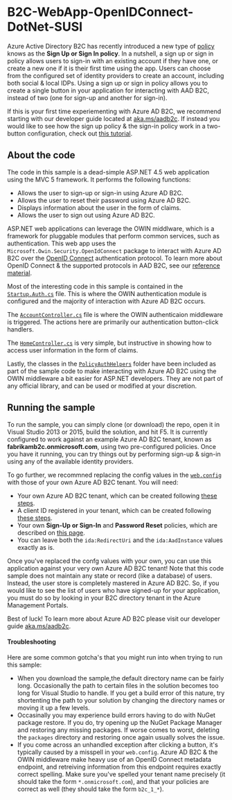 # B2C-WebApp-OpenIDConnect-DotNet-SUSI
Azure Active Directory B2C has recently introduced a new type of [policy](https://azure.microsoft.com/documentation/articles/active-directory-b2c-reference-policies/) knows as the **Sign Up or Sign In policy**.  In a nutshell, a sign up or sign in policy allows users to sign-in with an existing account if they have one, or create a new one if it is their first time using the app.  Users can choose from the configured set of identity providers to create an account, including both social & local IDPs.  Using a sign up or sign in policy allows you to create a single button in your application for interacting with AAD B2C, instead of two (one for sign-up and another for sign-in).

If this is your first time experiementing with Azure AD B2C, we recommend starting with our developer guide located at [aka.ms/aadb2c](http://aka.ms/aadb2c).  If instead you would like to see how the sign up policy & the sign-in policy work in a two-button configuration, check out [this tutorial](https://azure.microsoft.com/documentation/articles/active-directory-b2c-devquickstarts-web-dotnet/).

## About the code

The code in this sample is a dead-simple ASP.NET 4.5 web application using the MVC 5 framework.  It performs the following functions:

- Allows the user to sign-up or sign-in using Azure AD B2C.
- Allows the user to reset their password using Azure AD B2C.
- Displays information about the user in the form of claims.
- Allows the user to sign out using Azure AD B2C.

ASP.NET web applications can leverage the OWIN middlware, which is a framework for pluggable modules that perform common services, such as authentication.  This web app uses the `Microsoft.Owin.Security.OpenIdConnect` package to interact with Azure AD B2C over the [OpenID Connect](http://openid.net/connect/) authentication protocol.  To learn more about OpenID Connect & the supported protocols in AAD B2C, see our [reference material](https://azure.microsoft.com/documentation/articles/active-directory-b2c-reference-protocols/).

Most of the interesting code in this sample is contained in the [`Startup.Auth.cs`](https://github.com/AzureADQuickStarts/B2C-WebApp-OpenIDConnect-DotNet-SUSI/blob/master/WebApp-B2C-DotNet/App_Start/Startup.Auth.cs) file.  This is where the OWIN authentication module is configured and the majority of interaction with Azure AD B2C occurs.

The [`AccountController.cs`](https://github.com/AzureADQuickStarts/B2C-WebApp-OpenIDConnect-DotNet-SUSI/blob/master/WebApp-B2C-DotNet/Controllers/AccountController.cs) file is where the OWIN authenticaion middleware is triggered.  The actions here are primarily our authentication button-click handlers.

The [`HomeController.cs`](https://github.com/AzureADQuickStarts/B2C-WebApp-OpenIDConnect-DotNet-SUSI/blob/master/WebApp-B2C-DotNet/Controllers/HomeController.cs) is very simple, but instructive in showing how to access user information in the form of claims.

Lastly, the classes in the [`PolicyAuthHelpers`](https://github.com/AzureADQuickStarts/B2C-WebApp-OpenIDConnect-DotNet-SUSI/tree/master/WebApp-B2C-DotNet/PolicyAuthHelpers) folder have been included as part of the sample code to make interacting with Azure AD B2C using the OWIN middleware a bit easier for ASP.NET developers.  They are not part of any official library, and can be used or modified at your discretion.

## Running the sample

To run the sample, you can simply clone (or download) the repo, open it in Visual Studio 2013 or 2015, build the solution, and hit F5.  It is currently configured to work against an example Azure AD B2C tenant, known as **fabrikamb2c.onmicrosoft.com**, using two pre-configured policies.  Once you have it running, you can try things out by performing sign-up & sign-in using any of the available identity providers.

To go further, we recommned replacing the config values in the [`web.config`](https://github.com/AzureADQuickStarts/B2C-WebApp-OpenIDConnect-DotNet-SUSI/blob/master/WebApp-B2C-DotNet/Web.config#L12-L17) with those of your own Azure AD B2C tenant.  You will need:

- Your own Azure AD B2C tenant, which can be created following [these steps](https://azure.microsoft.com/documentation/articles/active-directory-b2c-get-started/).
- A client ID registered in your tenant, which can be created following [these steps](https://azure.microsoft.com/documentation/articles/active-directory-b2c-app-registration/).
- Your own **Sign-Up or Sign-In** and **Password Reset** policies, which are described on [this page](https://azure.microsoft.com/documentation/articles/active-directory-b2c-reference-policies/#create-a-sign-up-or-sign-in-policy).
- You can leave both the `ida:RedirectUri` and the `ida:AadInstance` values exactly as is.

Once you've replaced the confg values with your own, you can use this application against your very own Azure AD B2C tenant!  Note that this code sample does not maintain any state or record (like a database) of users.  Instead, the user store is completely mastered in Azure AD B2C.  So, if you would like to see the list of users who have signed-up for your application, you must do so by looking in your B2C directory tenant in the Azure Management Portals.

Best of luck!  To learn more about Azure AD B2C please visit our developer guide [aka.ms/aadb2c](http://aka.ms/aadb2c).

#### Troubleshooting

Here are some common gotcha's that you might run into when trying to run this sample:

- When you download the sample,the default directory name can be fairly long.  Occasionally the path to certain files in the solution becomes too long for Visual Studio to handle.  If you get a build error of this nature, try shortenting the path to your solution by changing the directory names or moving it up a few levels.
- Occasinally you may experience build errors having to do with NuGet package restore.  If you do, try opening up the NuGet Package Manager and restoring any missing packages.  If worse comes to worst, deleting the `packages` directory and restoring once again usually solves the issue.
- If you come across an unhandled exception after clicking a button, it's typically caused by a misspell in your `web.config`.  Azure AD B2C & the OWIN middleware make heavy use of an OpenID Connect metadata endpoint, and retreiving information from this endpoint requires exactly correct spelling.  Make sure you've spelled your tenant name precisely (it should take the form `*.onmicrosoft.com`), and that your policies are correct as well (they should take the form `b2c_1_*`).
